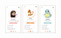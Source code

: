 <!-- ![member1.png](./img/member1.png)
![member2.png](./img/member2.png)
![member3.png](./img/member3.png) -->

<img src="./img/member1.png" width="50">
<img src="./img/member2.png" width="50">
<img src="./img/member3.png" width="50">